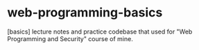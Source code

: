 # web-programming-basics

[basics] lecture notes and practice codebase that used for "Web Programming and
Security" course of mine.
